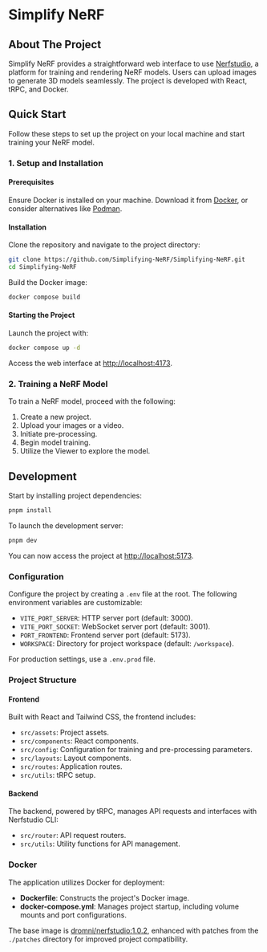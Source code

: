 # Simplify NeRF

## About The Project

Simplify NeRF provides a straightforward web interface to use [Nerfstudio](https://github.com/nerfstudio-project/nerfstudio/), a platform for training and rendering NeRF models. Users can upload images to generate 3D models seamlessly. The project is developed with React, tRPC, and Docker.

## Quick Start

Follow these steps to set up the project on your local machine and start training your NeRF model.

### 1. Setup and Installation

#### Prerequisites

Ensure Docker is installed on your machine. Download it from [Docker](https://www.docker.com/products/docker-desktop), or consider alternatives like [Podman](https://podman.io/).

#### Installation

Clone the repository and navigate to the project directory:

```sh
git clone https://github.com/Simplifying-NeRF/Simplifying-NeRF.git
cd Simplifying-NeRF
```

Build the Docker image:

```sh
docker compose build
```

#### Starting the Project

Launch the project with:

```sh
docker compose up -d
```

Access the web interface at [http://localhost:4173](http://localhost:4173).

### 2. Training a NeRF Model

To train a NeRF model, proceed with the following:

1. Create a new project.
2. Upload your images or a video.
3. Initiate pre-processing.
4. Begin model training.
5. Utilize the Viewer to explore the model.

## Development

Start by installing project dependencies:

```sh
pnpm install
```

To launch the development server:

```sh
pnpm dev
```

You can now access the project at [http://localhost:5173](http://localhost:5173).

### Configuration

Configure the project by creating a `.env` file at the root. The following environment variables are customizable:

- `VITE_PORT_SERVER`: HTTP server port (default: 3000).
- `VITE_PORT_SOCKET`: WebSocket server port (default: 3001).
- `PORT_FRONTEND`: Frontend server port (default: 5173).
- `WORKSPACE`: Directory for project workspace (default: `/workspace`).

For production settings, use a `.env.prod` file.

### Project Structure

#### Frontend

Built with React and Tailwind CSS, the frontend includes:

- `src/assets`: Project assets.
- `src/components`: React components.
- `src/config`: Configuration for training and pre-processing parameters.
- `src/layouts`: Layout components.
- `src/routes`: Application routes.
- `src/utils`: tRPC setup.

#### Backend

The backend, powered by tRPC, manages API requests and interfaces with Nerfstudio CLI:

- `src/router`: API request routers.
- `src/utils`: Utility functions for API management.

### Docker

The application utilizes Docker for deployment:

- **Dockerfile**: Constructs the project's Docker image.
- **docker-compose.yml**: Manages project startup, including volume mounts and port configurations.

The base image is [dromni/nerfstudio:1.0.2](https://hub.docker.com/r/dromni/nerfstudio/), enhanced with patches from the `./patches` directory for improved project compatibility.
